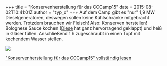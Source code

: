 +++
title = "Konservenherstellung für das CCCamp15"
date = 2015-08-02T10:41:01Z
author = "typ_o"
+++
Auf dem Camp gibt es "nur" 1,9 MW Dieselgeneratoren, deswegen sollen
keine Kühlschränke mitgebracht werden. Trotzdem brauchen wir Fleisch\!
Also: Konserven herstellen\! Bolognese Sauce kochen
([Diese](http://www.chefkoch.de/rezepte/772011180069862/Die-echte-Sauce-Bolognese.html)
hat ganz hervorragend geklappt) und heiß in Gläser füllen. Anschließend
1 h zugeschraubt in einen Topf mit kochendem Wasser stellen.  
  
[![](https://flipdot.org/blog/uploads/20150801_100211.serendipityThumb.jpg)](https://flipdot.org/blog/uploads/20150801_100211.jpg)  
  
["Konservenherstellung für das CCCamp15" vollständig
lesen](https://flipdot.org/blog/archives/320-Konservenherstellung-fuer-das-CCCamp15.html#extended)
